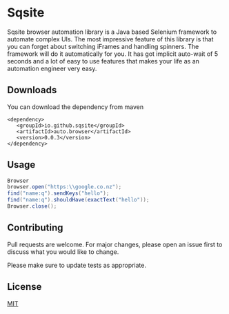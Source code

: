 # Sqsite

Sqsite browser automation library is a Java based Selenium framework to automate complex UIs. The most impressive feature of this library is that you can forget about switching iFrames and handling spinners. The framework will do it automatically for you. It has got implicit auto-wait of 5 seconds and a lot of easy to use features that makes your life as an automation engineer very easy.

## Downloads

You can download the dependency from maven

``` maven
<dependency>
   <groupId>io.github.sqsite</groupId>
   <artifactId>auto.browser</artifactId>
   <version>0.0.3</version>
</dependency>
```

## Usage

``` java
Browser 
browser.open("https:\\google.co.nz");
find("name:q").sendKeys("hello");
find("name:q").shouldHave(exactText("hello"));
Browser.close();
```

## Contributing
Pull requests are welcome. For major changes, please open an issue first to discuss what you would like to change.

Please make sure to update tests as appropriate.

## License
[MIT](https://choosealicense.com/licenses/mit/)
